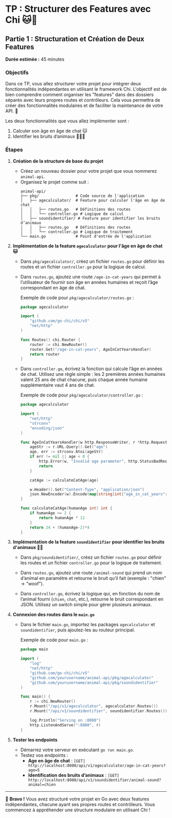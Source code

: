 # TP : Structurer des Features avec Chi 🐱🐶

## Partie 1 : Structuration et Création de Deux Features

**Durée estimée :** 45 minutes

### Objectifs

Dans ce TP, vous allez structurer votre projet pour intégrer deux fonctionnalités indépendantes en utilisant le framework Chi. L'objectif est de bien comprendre comment organiser les "features" dans des dossiers séparés avec leurs propres routes et contrôleurs. Cela vous permettra de créer des fonctionnalités modulaires et de faciliter la maintenance de votre API. 📂

Les deux fonctionnalités que vous allez implémenter sont :

1. Calculer son âge en âge de chat 🐱
2. Identifier les bruits d’animaux 🐶🐱🦁

### Étapes

1. **Création de la structure de base du projet**

   - Créez un nouveau dossier pour votre projet que vous nommerez `animal-api`.
   - Organisez le projet comme suit :
     ```
     animal-api/
     ├── pkg/                # Code source de l'application
     │   ├── agecalculator/  # Feature pour calculer l'âge en âge de chat
     │   │   ├── routes.go   # Définitions des routes
     │   │   └── controller.go # Logique de calcul
     │   ├── soundidentifier/ # Feature pour identifier les bruits d’animaux
     │   │   ├── routes.go   # Définitions des routes
     │   │   └── controller.go # Logique de traitement
     └── main.go             # Point d'entrée de l'application
     ```

2. **Implémentation de la feature `agecalculator` pour l'âge en âge de chat 🐱**

   - Dans `pkg/agecalculator/`, créez un fichier `routes.go` pour définir les routes et un fichier `controller.go` pour la logique de calcul.
   - Dans `routes.go`, ajoutez une route `/age-in-cat-years` qui permet à l’utilisateur de fournir son âge en années humaines et reçoit l’âge correspondant en âge de chat.

     Exemple de code pour `pkg/agecalculator/routes.go` :

     ```go
     package agecalculator

     import (
         "github.com/go-chi/chi/v5"
         "net/http"
     )

     func Routes() chi.Router {
         router := chi.NewRouter()
         router.Get("/age-in-cat-years", AgeInCatYearsHandler)
         return router
     }
     ```

   - Dans `controller.go`, écrivez la fonction qui calcule l’âge en années de chat. Utilisez une règle simple : les 2 premières années humaines valent 25 ans de chat chacune, puis chaque année humaine supplémentaire vaut 4 ans de chat.

     Exemple de code pour `pkg/agecalculator/controller.go` :

     ```go
     package agecalculator

     import (
         "net/http"
         "strconv"
         "encoding/json"
     )

     func AgeInCatYearsHandler(w http.ResponseWriter, r *http.Request) {
         ageStr := r.URL.Query().Get("age")
         age, err := strconv.Atoi(ageStr)
         if err != nil || age < 0 {
             http.Error(w, "Invalid age parameter", http.StatusBadRequest)
             return
         }

         catAge := calculateCatAge(age)

         w.Header().Set("Content-Type", "application/json")
         json.NewEncoder(w).Encode(map[string]int{"age_in_cat_years": catAge})
     }

     func calculateCatAge(humanAge int) int {
         if humanAge <= 2 {
             return humanAge * 12
         }
         return 24 + (humanAge-2)*4
     }
     ```

3. **Implémentation de la feature `soundidentifier` pour identifier les bruits d'animaux 🐶🐱**

   - Dans `pkg/soundidentifier/`, créez un fichier `routes.go` pour définir les routes et un fichier `controller.go` pour la logique de traitement.
   - Dans `routes.go`, ajoutez une route `/animal-sound` qui prend un nom d’animal en paramètre et retourne le bruit qu’il fait (exemple : "chien" → "woof").

   - Dans `controller.go`, écrivez la logique qui, en fonction du nom de l’animal fourni (`chien`, `chat`, etc.), retourne le bruit correspondant en JSON. Utilisez un switch simple pour gérer plusieurs animaux.

4. **Connexion des routes dans le `main.go`**

   - Dans le fichier `main.go`, importez les packages `agecalculator` et `soundidentifier`, puis ajoutez-les au routeur principal.

     Exemple de code pour `main.go` :

     ```go
     package main

     import (
         "log"
         "net/http"
         "github.com/go-chi/chi/v5"
         "github.com/yourusername/animal-api/pkg/agecalculator"
         "github.com/yourusername/animal-api/pkg/soundidentifier"
     )

     func main() {
         r := chi.NewRouter()
         r.Mount("/api/v1/agecalculator", agecalculator.Routes())
         r.Mount("/api/v1/soundidentifier", soundidentifier.Routes())

         log.Println("Serving on :8080")
         http.ListenAndServe(":8080", r)
     }
     ```

5. **Tester les endpoints**
   - Démarrez votre serveur en exécutant `go run main.go`.
   - Testez vos endpoints :
     - **Age en âge de chat** : `[GET] http://localhost:8080/api/v1/agecalculator/age-in-cat-years?age=5`
     - **Identification des bruits d’animaux** : `[GET] http://localhost:8080/api/v1/soundidentifier/animal-sound?animal=chien`

---

🎉 **Bravo !** Vous avez structuré votre projet en Go avec deux features indépendantes, chacune ayant ses propres routes et contrôleurs. Vous commencez à appréhender une structure modulaire en utilisant Chi !
